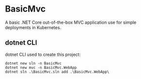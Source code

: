 # BasicMvc

A basic .NET Core out-of-the-box MVC application use for simple deployments in Kubernetes.

## dotnet CLI

dotnet CLI used to create this project:

```ps1: In C:\src\github.com\ongzhixian\BasicMvc
dotnet new sln -n BasicMvc
dotnet new mvc -n BasicMvc.WebApp
dotnet sln .\BasicMvc.sln add .\BasicMvc.WebApp\
```
